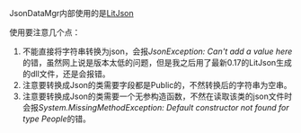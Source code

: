 JsonDataMgr内部使用的是[LitJson](https://github.com/LitJSON/litjson)

使用要注意几个点：

1. 不能直接将字符串转换为json，会报*JsonException: Can't add a value here*的错，虽然网上说是版本太低的问题，但是我之后用了最新0.17的LitJson生成的dll文件，还是会报错。
2. 注意要转换成Json的类需要字段都是Public的，不然转换后的字符串为空串。
3. 注意要转换成Json的类需要一个无参构造函数，不然在读取该类的json文件时会报*System.MissingMethodException: Default constructor not found for type People*的错。